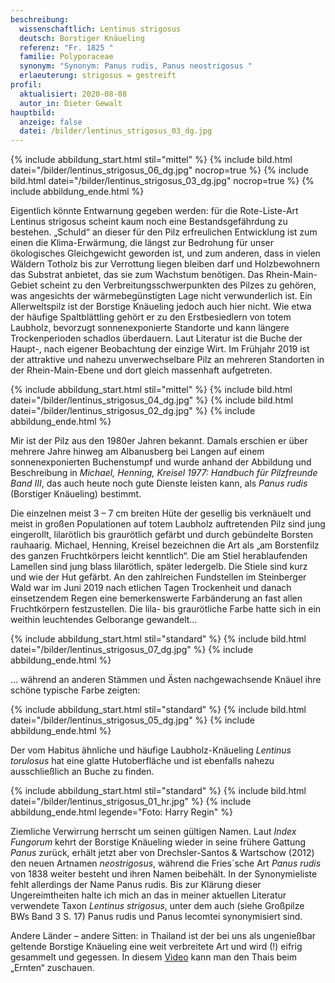 ```yaml
---
beschreibung:
  wissenschaftlich: Lentinus strigosus
  deutsch: Borstiger Knäueling
  referenz: "Fr. 1825 "
  familie: Polyporaceae
  synonym: "Synonym: Panus rudis, Panus neostrigosus "
  erlaeuterung: strigosus = gestreift
profil:
  aktualisiert: 2020-08-08
  autor_in: Dieter Gewalt
hauptbild:
  anzeige: false
  datei: /bilder/lentinus_strigosus_03_dg.jpg
---
```

{% include abbildung_start.html stil="mittel" %}
{% include bild.html datei="/bilder/lentinus_strigosus_06_dg.jpg" nocrop=true %}
{% include bild.html datei="/bilder/lentinus_strigosus_03_dg.jpg" nocrop=true %}
{% include abbildung_ende.html %}

Eigentlich könnte Entwarnung gegeben werden: für die Rote-Liste-Art Lentinus strigosus scheint kaum noch eine Bestandsgefährdung zu bestehen. „Schuld“ an dieser für den Pilz erfreulichen Entwicklung ist zum einen die Klima-Erwärmung, die längst zur Bedrohung für unser ökologisches Gleichgewicht geworden ist, und zum anderen, dass in vielen Wäldern Totholz bis zur Verrottung liegen bleiben darf und Holzbewohnern das Substrat anbietet, das sie zum Wachstum benötigen. Das Rhein-Main-Gebiet scheint zu den Verbreitungsschwerpunkten des Pilzes zu gehören, was angesichts der wärmebegünstigten Lage nicht verwunderlich ist. Ein Allerweltspilz ist der Borstige Knäueling jedoch auch hier nicht. Wie etwa der häufige Spaltblättling gehört er zu den Erstbesiedlern von totem Laubholz, bevorzugt sonnenexponierte Standorte und kann längere Trockenperioden schadlos überdauern. Laut Literatur ist die Buche der Haupt-, nach eigener Beobachtung der einzige Wirt. Im Frühjahr 2019 ist der attraktive und nahezu unverwechselbare Pilz an mehreren Standorten in der Rhein-Main-Ebene und dort gleich massenhaft aufgetreten.

{% include abbildung_start.html stil="mittel" %}
{% include bild.html datei="/bilder/lentinus_strigosus_04_dg.jpg" %}
{% include bild.html datei="/bilder/lentinus_strigosus_02_dg.jpg" %}
{% include abbildung_ende.html %}

Mir ist der Pilz aus den 1980er Jahren bekannt. Damals erschien er über mehrere Jahre hinweg am Albanusberg bei Langen auf einem sonnenexponierten Buchenstumpf und wurde anhand der Abbildung und Beschreibung in *Michael, Henning, Kreisel 1977: Handbuch für Pilzfreunde Band III*, das auch heute noch gute Dienste leisten kann, als *Panus rudis* (Borstiger Knäueling) bestimmt.

Die einzelnen meist 3 – 7 cm breiten Hüte der gesellig bis verknäuelt und meist in großen Populationen auf totem Laubholz auftretenden Pilz sind jung eingerollt, lilarötlich bis graurötlich gefärbt und durch gebündelte Borsten rauhaarig. Michael, Henning, Kreisel bezeichnen die Art als „am Borstenfilz des ganzen Fruchtkörpers leicht kenntlich“. Die am Stiel herablaufenden Lamellen sind jung blass lilarötlich, später ledergelb. Die Stiele sind kurz und wie der Hut gefärbt. An den zahlreichen Fundstellen im Steinberger Wald war im Juni 2019 nach etlichen Tagen Trockenheit und danach einsetzendem Regen eine bemerkenswerte Farbänderung an fast allen Fruchtkörpern festzustellen. Die lila- bis graurötliche Farbe hatte sich in ein weithin leuchtendes Gelborange gewandelt…

{% include abbildung_start.html stil="standard" %}
{% include bild.html datei="/bilder/lentinus_strigosus_07_dg.jpg" %}
{% include abbildung_ende.html %}

… während an anderen Stämmen und Ästen nachgewachsende Knäuel ihre schöne typische Farbe zeigten:

{% include abbildung_start.html stil="standard" %}
{% include bild.html datei="/bilder/lentinus_strigosus_05_dg.jpg" %}
{% include abbildung_ende.html %}

Der vom Habitus ähnliche und häufige Laubholz-Knäueling *Lentinus torulosus* hat eine glatte Hutoberfläche und ist ebenfalls nahezu ausschließlich an Buche zu finden.

{% include abbildung_start.html stil="standard" %}
{% include bild.html datei="/bilder/lentinus_strigosus_01_hr.jpg" %}
{% include abbildung_ende.html legende="Foto: Harry Regin" %}

Ziemliche Verwirrung herrscht um seinen gültigen Namen. Laut *Index Fungorum* kehrt der Borstige Knäueling wieder in seine frühere Gattung *Panus* zurück, erhält jetzt aber von Drechsler-Santos & Wartschow (2012) den neuen Artnamen *neostrigosus*, während die Fries´sche Art *Panus rudis* von 1838 weiter besteht und ihren Namen beibehält. In der Synonymieliste fehlt allerdings der Name Panus rudis. Bis zur Klärung dieser Ungereimtheiten halte ich mich an das in meiner aktuellen Literatur verwendete Taxon *Lentinus strigosus*, unter dem auch (siehe Großpilze BWs Band 3 S. 17) Panus rudis und Panus lecomtei synonymisiert sind.

Andere Länder – andere Sitten: in Thailand ist der bei uns als ungenießbar geltende Borstige Knäueling eine weit verbreitete Art und wird (!) eifrig gesammelt und gegessen. In diesem [Video](https://youtu.be/crYtKSc6yC8) kann man den Thais beim „Ernten“ zuschauen.